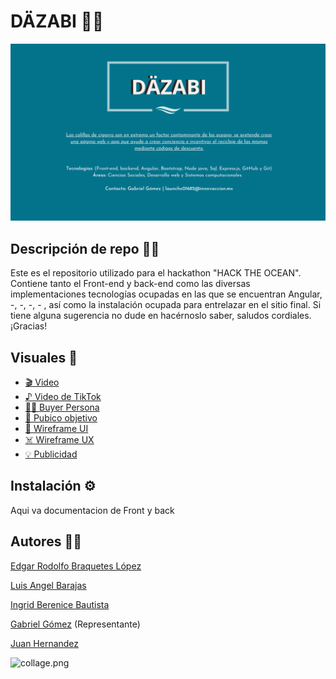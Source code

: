 # DÄZABI 🌊🐚
![banner-waste2money](banner-repo.png)

## Descripción de repo 🚀✨

Este es el repositorio utilizado para el hackathon "HACK THE OCEAN". Contiene tanto el Front-end y back-end como las diversas implementaciones tecnologías ocupadas en las que se encuentran Angular, -, -, -, - , así como la instalación ocupada para entrelazar en el sitio final. Si tiene alguna sugerencia no dude en hacérnoslo saber, saludos cordiales. ¡Gracias!

## Visuales 👀

- [🎬 Video](https://www.youtube.com/watch?v=T_od3nS6WAU)
- [♪          Video de TikTok]()
- [👨🏻 Buyer Persona](./archivos/Buyer%20Persona.pdf)
- [🎯 Pubico objetivo](./archivos/Pubico%20objetivo.jpg)
- [📓 Wireframe UI](./archivos/Wireframe%20UI)
- [☠️ Wireframe UX](./archivos/Wireframe%20UX)
- [:bulb:  Publicidad](./archivos/Publicidad) 


## Instalación ⚙️

Aqui va documentacion de Front y back 

## Autores 💪🏻
[Edgar Rodolfo Braquetes López](https://github.com/Braquetes)

[Luis Angel Barajas](https://github.com/BarajasAngel)

[Ingrid Berenice Bautista](https://github.com/IngridBandgel)

[Gabriel Gómez](https://github.com/gomez50057) (Representante)

[Juan Hernandez](https://github.com/grayTurtle01)

![collage.png](./archivos/collage.png)
